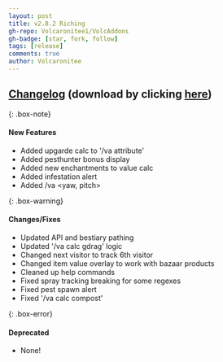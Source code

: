 ```yaml
---
layout: post
title: v2.8.2 Riching
gh-repo: Volcaronitee1/VolcAddons
gh-badge: [star, fork, follow]
tags: [release]
comments: true
author: Volcaronitee
---
```


## [Changelog](https://github.com/Volcaronitee1/VolcAddons/releases/tag/2.8.2) (download by clicking [here](https://github.com/Volcaronitee1/VolcAddons/releases/tag/2.8.2))

{: .box-note}
#### New Features
- Added upgarde calc to '/va attribute'
- Added pesthunter bonus display
- Added new enchantments to value calc
- Added infestation alert
- Added /va <yaw, pitch>

{: .box-warning}
#### Changes/Fixes
- Updated API and bestiary pathing
- Updated '/va calc gdrag' logic
- Changed next visitor to track 6th visitor
- Changed item value overlay to work with bazaar products
- Cleaned up help commands
- Fixed spray tracking breaking for some regexes
- Fixed pest spawn alert
- Fixed '/va calc compost'

{: .box-error}
#### Deprecated
- None!
